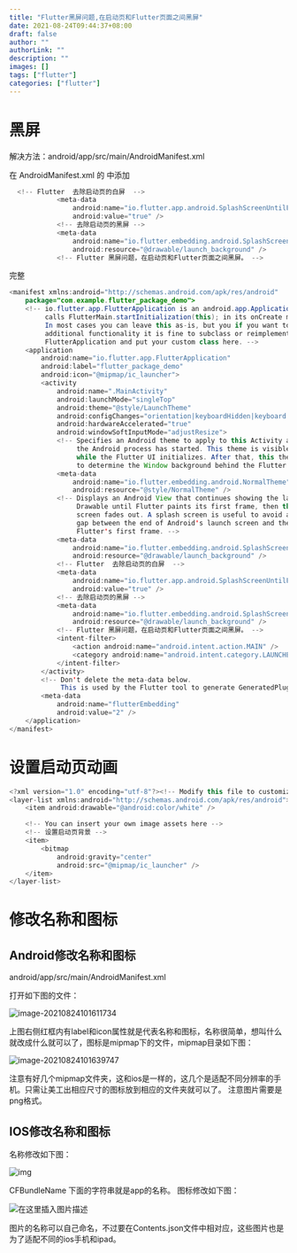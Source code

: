 ```yaml
---
title: "Flutter黑屏问题,在启动页和Flutter页面之间黑屏"
date: 2021-08-24T09:44:37+08:00
draft: false
author: ""
authorLink: ""
description: ""
images: []
tags: ["flutter"]
categories: ["flutter"]
---
```


# 黑屏

解决方法：android/app/src/main/AndroidManifest.xml

在 AndroidManifest.xml 的 <activity> </activity> 中添加

```java
  <!-- Flutter  去除启动页的白屏  -->
            <meta-data
                android:name="io.flutter.app.android.SplashScreenUntilFirstFrame"
                android:value="true" />
            <!-- 去除启动页的黑屏 -->
            <meta-data
                android:name="io.flutter.embedding.android.SplashScreenDrawable"
                android:resource="@drawable/launch_background" />
            <!-- Flutter 黑屏问题，在启动页和Flutter页面之间黑屏。 -->
```



完整

```java
<manifest xmlns:android="http://schemas.android.com/apk/res/android"
    package="com.example.flutter_package_demo">
    <!-- io.flutter.app.FlutterApplication is an android.app.Application that
         calls FlutterMain.startInitialization(this); in its onCreate method.
         In most cases you can leave this as-is, but you if you want to provide
         additional functionality it is fine to subclass or reimplement
         FlutterApplication and put your custom class here. -->
    <application
        android:name="io.flutter.app.FlutterApplication"
        android:label="flutter_package_demo"
        android:icon="@mipmap/ic_launcher">
        <activity
            android:name=".MainActivity"
            android:launchMode="singleTop"
            android:theme="@style/LaunchTheme"
            android:configChanges="orientation|keyboardHidden|keyboard|screenSize|smallestScreenSize|locale|layoutDirection|fontScale|screenLayout|density|uiMode"
            android:hardwareAccelerated="true"
            android:windowSoftInputMode="adjustResize">
            <!-- Specifies an Android theme to apply to this Activity as soon as
                 the Android process has started. This theme is visible to the user
                 while the Flutter UI initializes. After that, this theme continues
                 to determine the Window background behind the Flutter UI. -->
            <meta-data
                android:name="io.flutter.embedding.android.NormalTheme"
                android:resource="@style/NormalTheme" />
            <!-- Displays an Android View that continues showing the launch screen
                 Drawable until Flutter paints its first frame, then this splash
                 screen fades out. A splash screen is useful to avoid any visual
                 gap between the end of Android's launch screen and the painting of
                 Flutter's first frame. -->
            <meta-data
                android:name="io.flutter.embedding.android.SplashScreenDrawable"
                android:resource="@drawable/launch_background" />
            <!-- Flutter  去除启动页的白屏  -->
            <meta-data
                android:name="io.flutter.app.android.SplashScreenUntilFirstFrame"
                android:value="true" />
            <!-- 去除启动页的黑屏 -->
            <meta-data
                android:name="io.flutter.embedding.android.SplashScreenDrawable"
                android:resource="@drawable/launch_background" />
            <!-- Flutter 黑屏问题，在启动页和Flutter页面之间黑屏。 -->
            <intent-filter>
                <action android:name="android.intent.action.MAIN" />
                <category android:name="android.intent.category.LAUNCHER" />
            </intent-filter>
        </activity>
        <!-- Don't delete the meta-data below.
             This is used by the Flutter tool to generate GeneratedPluginRegistrant.java -->
        <meta-data
            android:name="flutterEmbedding"
            android:value="2" />
    </application>
</manifest>

```



# 设置启动页动画

```java
<?xml version="1.0" encoding="utf-8"?><!-- Modify this file to customize your launch splash screen -->
<layer-list xmlns:android="http://schemas.android.com/apk/res/android">
    <item android:drawable="@android:color/white" />

    <!-- You can insert your own image assets here -->
    <!-- 设置启动页背景 -->
    <item>
        <bitmap
            android:gravity="center"
            android:src="@mipmap/ic_launcher" />
    </item>
</layer-list>

```

# 修改名称和图标

## Android修改名称和图标

android/app/src/main/AndroidManifest.xml


打开如下图的文件：

![image-20210824101611734](https://luckly007.oss-cn-beijing.aliyuncs.com/image/image-20210824101611734.png)

上图右侧红框内有label和icon属性就是代表名称和图标，名称很简单，想叫什么就改成什么就可以了，图标是mipmap下的文件，mipmap目录如下图：

![image-20210824101639747](https://luckly007.oss-cn-beijing.aliyuncs.com/image/image-20210824101639747.png)

注意有好几个mipmap文件夹，这和ios是一样的，这几个是适配不同分辨率的手机。只需让美工出相应尺寸的图标放到相应的文件夹就可以了。
注意图片需要是png格式。

## IOS修改名称和图标

名称修改如下图：

![img](https://luckly007.oss-cn-beijing.aliyuncs.com/image/20190710094039756.png)

CFBundleName 下面的字符串就是app的名称。
图标修改如下图：

![在这里插入图片描述](https://luckly007.oss-cn-beijing.aliyuncs.com/image/20190710094158439.png)

图片的名称可以自己命名，不过要在Contents.json文件中相对应，这些图片也是为了适配不同的ios手机和ipad。
